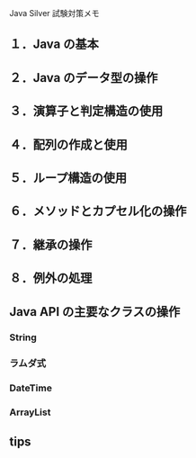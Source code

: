 Java Silver 試験対策メモ
## １．Java の基本
## ２．Java のデータ型の操作
## ３．演算子と判定構造の使用
## ４．配列の作成と使用
## ５．ループ構造の使用
## ６．メソッドとカプセル化の操作
## ７．継承の操作
## ８．例外の処理
## Java API の主要なクラスの操作
### String
### ラムダ式
### DateTime
### ArrayList
## tips